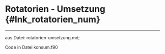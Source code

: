 Rotatorien - Umsetzung {#lnk_rotatorien_num}
===============================


<hr>
aus Datei: rotatorien-umsetzung.md; 

Code in Datei konsum.f90
